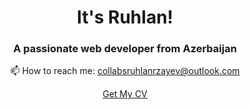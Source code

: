 <h1 align="center">It's Ruhlan!</h1>
<h3 align="center">A passionate web developer from Azerbaijan</h3>

<p align="center">📫 How to reach me:  <a href="mailto:collabsruhlanrzayev@outlook.com">collabsruhlanrzayev@outlook.com</a> <br /></p>
<p align="center"><a href="https://ruhlanrzayev.me/images/RuhlanRzayevCV.pdf" target="_blank">Get My CV</a></p>
